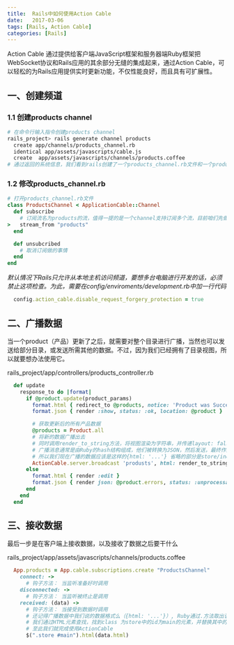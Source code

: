```yaml
---
title:  Rails中如何使用Action Cable
date:   2017-03-06
tags: [Rails, Action Cable]
categories: [Rails]
---
```

Action Cable 通过提供给客户端JavaScript框架和服务器端Ruby框架把WebSocket协议和Rails应用的其余部分无缝的集成起来，通过Action Cable，可以轻松的为Rails应用提供实时更新功能，不仅性能良好，而且具有可扩展性。

## 一、创建频道
### 1.1 创建products channel
```bash
# 在命令行输入指令创建products channel
rails_project> rails generate channel products
  create app/channels/products_channel.rb
  identical app/assets/javascripts/cable.js
  create  app/assets/javascripts/channels/products.coffee
# 通过返回的系统信息，我们看到rails创建了一个products_channel.rb文件和一个products.coffee文件
```
### 1.2 修改products_channel.rb
```ruby
# 打开products_channel.rb文件
class ProductsChannel < ApplicationCable::Channel
  def subscribe
    # 订阅流名为products的流，值得一提的是一个channel支持订阅多个流，目前咱们先做一个流
>   stream_from "products"
  end

  def unsubcribed
    # 取消订阅做的事情
  end
end
```
*默认情况下Rails只允许从本地主机访问频道，要想多台电脑进行开发的话，必须禁止这项检查。为此，需要在config/enviroments/development.rb中加一行代码*
```ruby
  config.action_cable.disable_request_forgery_protection = true
```
## 二、广播数据
当一个product（产品）更新了之后，就需要对整个目录进行广播，当然也可以发送给部分目录，或发送所需其他的数据。不过，因为我们已经拥有了目录视图，所以就要想办法使用它。

rails_project/app/controllers/products_controller.rb
```ruby
  def update
    response_to do |format|
      if @product.update(product_params)
        format.html { redirect_to @products, notice: 'Product was Successfully updated' }
        format.json { render :show, status: :ok, location: @product }

        # 获取更新后的所有产品数据
        @products = Product.all
        # 将新的数据广播出去
        # 同时调用render_to_string方法，将视图渲染为字符串，并传递layout: false作为参数，这是因为我们需要的只是这个视图，而不是整个页面
        # 广播消息通常是由Ruby的hash结构组成，他们被转换为JSON，然后发送，最终作为JS对象来处理，这里，我们使用html作为hash里的key
        # 所以我们现在广播的数据应该是这样的{html: '...'} 省略的部分是store/index页面字符串
        ActionCable.server.broadcast 'produsts', html: render_to_string('store/index', layout: false)
      else
        format.html { render :edit }
        format.json { render json: @product.errors, status: :unprocessable_entity }
      end
    end
  end
```
## 三、接收数据
最后一步是在客户端上接收数据，以及接收了数据之后要干什么

rails_project/app/assets/javascripts/channels/products.coffee
```ruby
  App.products = App.cable.subscriptions.create "ProductsChannel"
    connect: ->
      # 钩子方法： 当监听准备好时调用
    disconnected: ->
      # 钩子方法： 当监听被终止是调用
    received: (data) ->
      # 钩子方法： 当接受到数据时调用
      # 还记得广播数据中我们说的数据格式么（{html: '...'}）, Ruby通过.方法取出该hash的key(html)
      # 我们通过HTML元素查找，找到class 为store中的id为main的元素，并替换其中的html元素
      # 至此我们就完成使用ActionCable
      $(".store #main").html(data.html)
```
